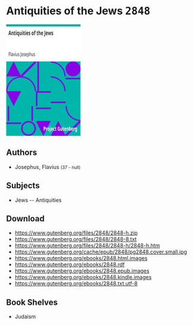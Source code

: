 # Antiquities of the Jews <kbd>2848</kbd>

![](./cover.medium.jpg "")

## Authors


 - Josephus, Flavius <small>(37 - null)</small>

## Subjects


 - Jews -- Antiquities

## Download


 - https://www.gutenberg.org/files/2848/2848-h.zip
 - https://www.gutenberg.org/files/2848/2848-8.txt
 - https://www.gutenberg.org/files/2848/2848-h/2848-h.htm
 - https://www.gutenberg.org/cache/epub/2848/pg2848.cover.small.jpg
 - https://www.gutenberg.org/ebooks/2848.html.images
 - https://www.gutenberg.org/ebooks/2848.rdf
 - https://www.gutenberg.org/ebooks/2848.epub.images
 - https://www.gutenberg.org/ebooks/2848.kindle.images
 - https://www.gutenberg.org/ebooks/2848.txt.utf-8

## Book Shelves


 - Judaism
